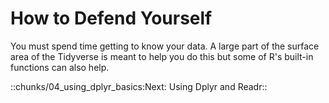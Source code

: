 # How to Defend Yourself

You must spend time getting to know your data. A large part of the
surface area of the Tidyverse is meant to help you do this but some of
R's built-in functions can also help.


::chunks/04_using_dplyr_basics:Next: Using Dplyr and Readr::
